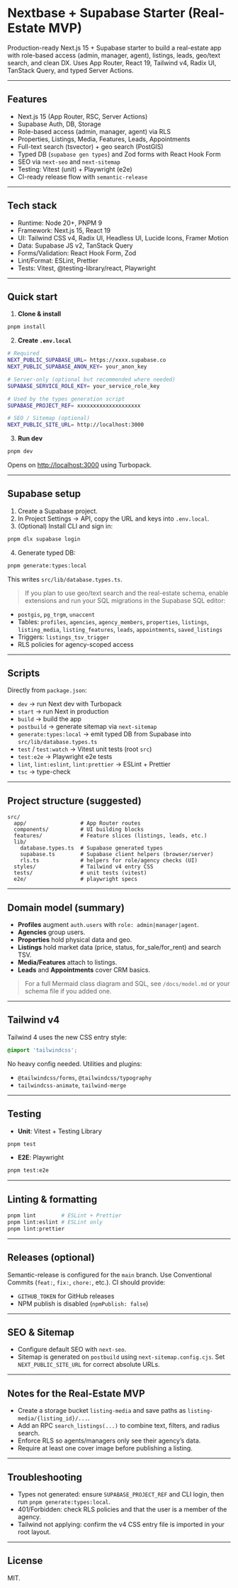 # Nextbase + Supabase Starter (Real-Estate MVP)

Production-ready Next.js 15 + Supabase starter to build a real-estate app with role-based access (admin, manager, agent), listings, leads, geo/text search, and clean DX. Uses App Router, React 19, Tailwind v4, Radix UI, TanStack Query, and typed Server Actions.

---

## Features

- Next.js 15 (App Router, RSC, Server Actions)
- Supabase Auth, DB, Storage
- Role-based access (admin, manager, agent) via RLS
- Properties, Listings, Media, Features, Leads, Appointments
- Full-text search (tsvector) + geo search (PostGIS)
- Typed DB (`supabase gen types`) and Zod forms with React Hook Form
- SEO via `next-seo` and `next-sitemap`
- Testing: Vitest (unit) + Playwright (e2e)
- CI-ready release flow with `semantic-release`

---

## Tech stack

- Runtime: Node 20+, PNPM 9
- Framework: Next.js 15, React 19
- UI: Tailwind CSS v4, Radix UI, Headless UI, Lucide Icons, Framer Motion
- Data: Supabase JS v2, TanStack Query
- Forms/Validation: React Hook Form, Zod
- Lint/Format: ESLint, Prettier
- Tests: Vitest, @testing-library/react, Playwright

---

## Quick start

1. **Clone & install**

```bash
pnpm install
```

2. **Create `.env.local`**

```bash
# Required
NEXT_PUBLIC_SUPABASE_URL= https://xxxx.supabase.co
NEXT_PUBLIC_SUPABASE_ANON_KEY= your_anon_key

# Server-only (optional but recommended where needed)
SUPABASE_SERVICE_ROLE_KEY= your_service_role_key

# Used by the types generation script
SUPABASE_PROJECT_REF= xxxxxxxxxxxxxxxxxxxx

# SEO / Sitemap (optional)
NEXT_PUBLIC_SITE_URL= http://localhost:3000
```

3. **Run dev**

```bash
pnpm dev
```

Opens on [http://localhost:3000](http://localhost:3000) using Turbopack.

---

## Supabase setup

1. Create a Supabase project.
2. In Project Settings → API, copy the URL and keys into `.env.local`.
3. (Optional) Install CLI and sign in:

```bash
pnpm dlx supabase login
```

4. Generate typed DB:

```bash
pnpm generate:types:local
```

This writes `src/lib/database.types.ts`.

> If you plan to use geo/text search and the real-estate schema, enable extensions and run your SQL migrations in the Supabase SQL editor:

- `postgis`, `pg_trgm`, `unaccent`
- Tables: `profiles`, `agencies`, `agency_members`, `properties`, `listings`, `listing_media`, `listing_features`, `leads`, `appointments`, `saved_listings`
- Triggers: `listings_tsv_trigger`
- RLS policies for agency-scoped access

---

## Scripts

Directly from `package.json`:

- `dev` → run Next dev with Turbopack
- `start` → run Next in production
- `build` → build the app
- `postbuild` → generate sitemap via `next-sitemap`
- `generate:types:local` → emit typed DB from Supabase into `src/lib/database.types.ts`
- `test` / `test:watch` → Vitest unit tests (root `src`)
- `test:e2e` → Playwright e2e tests
- `lint`, `lint:eslint`, `lint:prettier` → ESLint + Prettier
- `tsc` → type-check

---

## Project structure (suggested)

```
src/
  app/                 # App Router routes
  components/          # UI building blocks
  features/            # Feature slices (listings, leads, etc.)
  lib/
    database.types.ts  # Supabase generated types
    supabase.ts        # Supabase client helpers (browser/server)
    rls.ts             # helpers for role/agency checks (UI)
  styles/              # Tailwind v4 entry CSS
  tests/               # unit tests (vitest)
  e2e/                 # playwright specs
```

---

## Domain model (summary)

- **Profiles** augment `auth.users` with `role: admin|manager|agent`.
- **Agencies** group users.
- **Properties** hold physical data and geo.
- **Listings** hold market data (price, status, for_sale/for_rent) and search TSV.
- **Media/Features** attach to listings.
- **Leads** and **Appointments** cover CRM basics.

> For a full Mermaid class diagram and SQL, see `/docs/model.md` or your schema file if you added one.

---

## Tailwind v4

Tailwind 4 uses the new CSS entry style:

```css
@import 'tailwindcss';
```

No heavy config needed. Utilities and plugins:

- `@tailwindcss/forms`, `@tailwindcss/typography`
- `tailwindcss-animate`, `tailwind-merge`

---

## Testing

- **Unit**: Vitest + Testing Library

```bash
pnpm test
```

- **E2E**: Playwright

```bash
pnpm test:e2e
```

---

## Linting & formatting

```bash
pnpm lint        # ESLint + Prettier
pnpm lint:eslint # ESLint only
pnpm lint:prettier
```

---

## Releases (optional)

Semantic-release is configured for the `main` branch.
Use Conventional Commits (`feat:`, `fix:`, `chore:`, etc.).
CI should provide:

- `GITHUB_TOKEN` for GitHub releases
- NPM publish is disabled (`npmPublish: false`)

---

## SEO & Sitemap

- Configure default SEO with `next-seo`.
- Sitemap is generated on `postbuild` using `next-sitemap.config.cjs`.
  Set `NEXT_PUBLIC_SITE_URL` for correct absolute URLs.

---

## Notes for the Real-Estate MVP

- Create a storage bucket `listing-media` and save paths as `listing-media/{listing_id}/...`.
- Add an RPC `search_listings(...)` to combine text, filters, and radius search.
- Enforce RLS so agents/managers only see their agency’s data.
- Require at least one cover image before publishing a listing.

---

## Troubleshooting

- Types not generated: ensure `SUPABASE_PROJECT_REF` and CLI login, then run `pnpm generate:types:local`.
- 401/Forbidden: check RLS policies and that the user is a member of the agency.
- Tailwind not applying: confirm the v4 CSS entry file is imported in your root layout.

---

## License

MIT.
